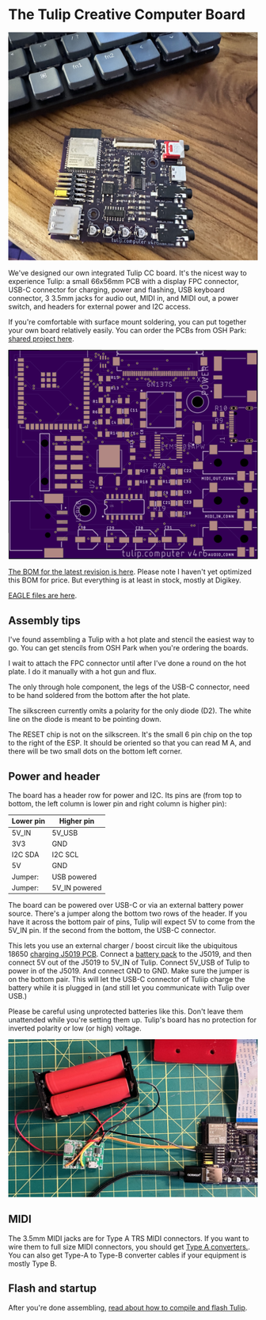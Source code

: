 # The Tulip Creative Computer Board

![Tulip Board](https://github.com/bwhitman/tulipcc/raw/main/pics/board.jpg)

We've designed our own integrated Tulip CC board. It's the nicest way to experience Tulip: a small 66x56mm PCB with a display FPC connector, USB-C connector for charging, power and flashing, USB keyboard connector, 3 3.5mm jacks for audio out, MIDI in, and MIDI out, a power switch, and headers for external power and I2C access. 

If you're comfortable with surface mount soldering, you can put together your own board relatively easily. You can order the PCBs from OSH Park: [shared project here](https://oshpark.com/shared_projects/Xv9QDKgz). 

![Tulip Board](https://github.com/bwhitman/tulipcc/raw/main/pics/board_unpop.png)

[The BOM for the latest revision is here](https://github.com/bwhitman/tulipcc/raw/main/pcbs/tulip4_board_v4r6/tulip%20board.xlsx). Please note I haven't yet optimized this BOM for price. But everything is at least in stock, mostly at Digikey. 

[EAGLE files are here](https://github.com/bwhitman/tulipcc/tree/main/pcbs/tulip4_board_v4r6). 

## Assembly tips

I've found assembling a Tulip with a hot plate and stencil the easiest way to go. You can get stencils from OSH Park when you're ordering the boards. 

I wait to attach the FPC connector until after I've done a round on the hot plate. I do it manually with a hot gun and flux. 

The only through hole component, the legs of the USB-C connector, need to be hand soldered from the bottom after the hot plate. 

The silkscreen currently omits a polarity for the only diode (D2). The white line on the diode is meant to be pointing down. 

The RESET chip is not on the silkscreen. It's the small 6 pin chip on the top to the right of the ESP. It should be oriented so that you can read M A, and there will be two small dots on the bottom left corner. 

## Power and header

The board has a header row for power and I2C. Its pins are (from top to bottom, the left column is lower pin and right column is higher pin):

| Lower pin   | Higher pin | 
| ------------| ---------- | 
| 5V_IN | 5V_USB | 
| 3V3 | GND | 
| I2C SDA | I2C SCL |
| 5V | GND |
| Jumper: | USB powered |
| Jumper: | 5V_IN powered |

The board can be powered over USB-C or via an external battery power source. There's a jumper along the bottom two rows of the header. If you have it across the bottom pair of pins, Tulip will expect 5V to come from the 5V_IN pin. If the second from the bottom, the USB-C connector. 

This lets you use an external charger / boost circuit like the ubiquitous 18650 [charging J5019 PCB](https://www.amazon.com/dp/B08GWTBD3T?th=1). Connect a [battery pack](https://www.amazon.com/dp/B07FRYPYTK?th=1) to the J5019, and then connect 5V out of the J5019 to 5V_IN of Tulip. Connect 5V_USB of Tulip to power in of the J5019. And connect GND to GND. Make sure the jumper is on the bottom pair. This will let the USB-C connector of Tuliip charge the battery while it is plugged in (and still let you communicate with Tulip over USB.)

Please be careful using unprotected batteries like this. Don't leave them unattended while you're setting them up. Tulip's board has no protection for inverted polarity or low (or high) voltage. 

![Battery setup](https://github.com/bwhitman/tulipcc/raw/main/pics/battery.jpg)

## MIDI

The 3.5mm MIDI jacks are for Type A TRS MIDI connectors. If you want to wire them to full size MIDI connectors, you should get [Type A converters.](https://www.amazon.com/ZAWDIO-Breakout-LittleBits-Female-Electribe/dp/B08WHSP7ZL/). You can also get Type-A to Type-B converter cables if your equipment is mostly Type B. 


## Flash and startup

After you're done assembling, [read about how to compile and flash Tulip](tulip_flashing.md).
